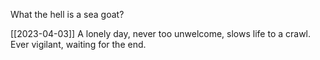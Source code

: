 What the hell is a sea goat?

[[2023-04-03]]
A lonely day, never too unwelcome, slows life to a crawl.
Ever vigilant, waiting for the end.


